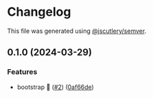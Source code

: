 # Changelog

This file was generated using [@jscutlery/semver](https://github.com/jscutlery/semver).

## 0.1.0 (2024-03-29)

### Features

* bootstrap 🚀  ([#2](https://github.com/zonneplan/open-telemetry-js/issues/2)) ([0af66de](https://github.com/zonneplan/open-telemetry-js/commit/0af66de841a0ef27dcd6bc6246007fef809f6228))
